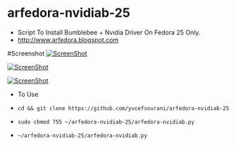 # arfedora-nvidiab-25
* Script To Install Bumblebee + Nvidia Driver On Fedora 25 Only.
* http://www.arfedora.blogspot.com



#Screenshot
[![ScreenShot](https://raw.githubusercontent.com/yucefsourani/arfedora-nvidiab-25/master/arfedora-screenshot.jpg)](http://www.arfedora.com)

[![ScreenShot](https://raw.githubusercontent.com/yucefsourani/arfedora-nvidiab-25/master/arfedora-screenshot2.jpg)](http://www.arfedora.com)

[![ScreenShot](https://github.com/yucefsourani/arfedora-nvidiab-25/blob/master/arfedora-screenshot3.jpg)](http://www.arfedora.com)

* To Use

 * ``` cd && git clone https://github.com/yucefsourani/arfedora-nvidiab-25 ```

 * ``` sudo chmod 755 ~/arfedora-nvidiab-25/arfedora-nvidiab.py ```

 * ``` ~/arfedora-nvidiab-25/arfedora-nvidiab.py ```
